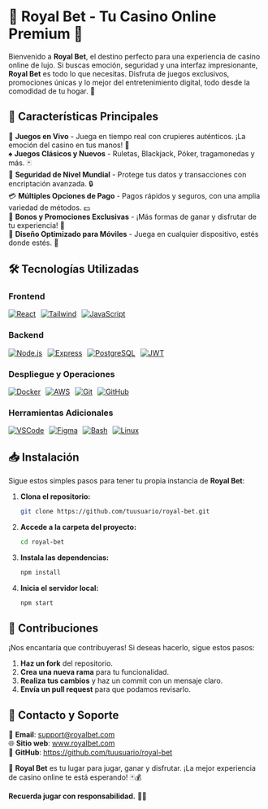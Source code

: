 # 🎰 **Royal Bet** - Tu Casino Online Premium 🎲

Bienvenido a **Royal Bet**, el destino perfecto para una experiencia de casino online de lujo. Si buscas emoción, seguridad y una interfaz impresionante, **Royal Bet** es todo lo que necesitas. Disfruta de juegos exclusivos, promociones únicas y lo mejor del entretenimiento digital, todo desde la comodidad de tu hogar. 🌟

## 🚀 Características Principales

🌟 **Juegos en Vivo** - Juega en tiempo real con crupieres auténticos. ¡La emoción del casino en tus manos! 🎥  
♠️ **Juegos Clásicos y Nuevos** - Ruletas, Blackjack, Póker, tragamonedas y más. 🃏  
🔐 **Seguridad de Nivel Mundial** - Protege tus datos y transacciones con encriptación avanzada. 🔒  
💳 **Múltiples Opciones de Pago** - Pagos rápidos y seguros, con una amplia variedad de métodos. 💵  
🎁 **Bonos y Promociones Exclusivas** - ¡Más formas de ganar y disfrutar de tu experiencia! 🎉  
📱 **Diseño Optimizado para Móviles** - Juega en cualquier dispositivo, estés donde estés. 📲

## 🛠️ Tecnologías Utilizadas


### **Frontend**
<div style="display: flex; gap: 10px;">
  <a href="https://skillicons.dev"><img src="https://skillicons.dev/icons?i=react" alt="React" /></a>
  <a href="https://skillicons.dev"><img src="https://skillicons.dev/icons?i=tailwind" alt="Tailwind" /></a>
  <a href="https://skillicons.dev"><img src="https://skillicons.dev/icons?i=js" alt="JavaScript" /></a>
</div>

### **Backend**
<div style="display: flex; gap: 10px;">
  <a href="https://skillicons.dev"><img src="https://skillicons.dev/icons?i=nodejs" alt="Node.js" /></a>
  <a href="https://skillicons.dev"><img src="https://skillicons.dev/icons?i=express" alt="Express" /></a>
  <a href="https://skillicons.dev"><img src="https://skillicons.dev/icons?i=postgres" alt="PostgreSQL" /></a>
  <a href="https://skillicons.dev"><img src="https://skillicons.dev/icons?i=jwt" alt="JWT" /></a>
</div>

### **Despliegue y Operaciones**
<div style="display: flex; gap: 10px;">
  <a href="https://skillicons.dev"><img src="https://skillicons.dev/icons?i=docker" alt="Docker" /></a>
  <a href="https://skillicons.dev"><img src="https://skillicons.dev/icons?i=aws" alt="AWS" /></a>
  <a href="https://skillicons.dev"><img src="https://skillicons.dev/icons?i=git" alt="Git" /></a>
  <a href="https://skillicons.dev"><img src="https://skillicons.dev/icons?i=github" alt="GitHub" /></a>
</div>

### **Herramientas Adicionales**
<div style="display: flex; gap: 10px;">
  <a href="https://skillicons.dev"><img src="https://skillicons.dev/icons?i=vscode" alt="VSCode" /></a>
  <a href="https://skillicons.dev"><img src="https://skillicons.dev/icons?i=figma" alt="Figma" /></a>
  <a href="https://skillicons.dev"><img src="https://skillicons.dev/icons?i=bash" alt="Bash" /></a>
  <a href="https://skillicons.dev"><img src="https://skillicons.dev/icons?i=linux" alt="Linux" /></a>
</div>

## 📥 Instalación

Sigue estos simples pasos para tener tu propia instancia de **Royal Bet**:

1. **Clona el repositorio:**

   ```bash
   git clone https://github.com/tuusuario/royal-bet.git
   ```

2. **Accede a la carpeta del proyecto:**

   ```bash
   cd royal-bet
   ```

3. **Instala las dependencias:**

   ```bash
   npm install
   ```

4. **Inicia el servidor local:**

   ```bash
   npm start
   ```

## 🤝 Contribuciones

¡Nos encantaría que contribuyeras! Si deseas hacerlo, sigue estos pasos:

1. **Haz un fork** del repositorio.
2. **Crea una nueva rama** para tu funcionalidad.
3. **Realiza tus cambios** y haz un commit con un mensaje claro.
4. **Envía un pull request** para que podamos revisarlo.

## 📩 Contacto y Soporte

📧 **Email**: support@royalbet.com  
🌐 **Sitio web**: www.royalbet.com  
📌 **GitHub**: https://github.com/tuusuario/royal-bet

🎉 **Royal Bet** es tu lugar para jugar, ganar y disfrutar. ¡La mejor experiencia de casino online te está esperando! 🃏💰

**Recuerda jugar con responsabilidad.** 🧠💡
